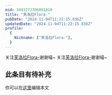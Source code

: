```yaml
---
mid: 3493272706091810
title: "芙洛拉Flora-"
pubDate: "2024-11-04T11:22:15.836Z"
updatedDate: "2024-11-04T11:22:15.836Z"
profile:
  {
    Nickname: ["芙洛拉Flora-"],
  }
---
```


关注[芙洛拉Flora-](https://space.bilibili.com/3493272706091810)谢谢喵~ 关注[芙洛拉Flora-](https://space.bilibili.com/3493272706091810)谢谢喵~

## 此条目有待补充
你可以在[这里](https://github.com/Yuhanawa/VTuber.ICU/edit/master/src/content/v/芙洛拉Flora-/index.md)编辑本文
